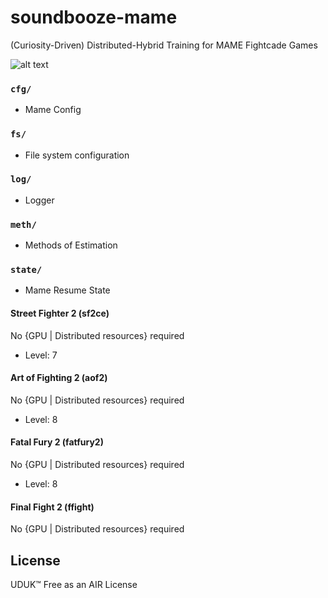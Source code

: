 # soundbooze-mame

(Curiosity-Driven) Distributed-Hybrid Training for MAME Fightcade Games

![alt text](https://raw.githubusercontent.com/soundbooze/soundbooze-mame/master/logo.png "AI")

### `cfg/`

- Mame Config

### `fs/`

- File system configuration

### `log/`

- Logger

### `meth/`

- Methods of Estimation

### `state/` 

- Mame Resume State

#### Street Fighter 2 (sf2ce)

No {GPU | Distributed resources} required

- Level: 7

#### Art of Fighting 2 (aof2)

No {GPU | Distributed resources} required

- Level: 8

#### Fatal Fury 2 (fatfury2)

No {GPU | Distributed resources} required

- Level: 8

#### Final Fight 2 (ffight)

No {GPU | Distributed resources} required

## License

UDUK™ Free as an AIR License
